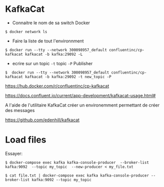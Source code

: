# KafkaCat

* Connaitre le nom de sa switch Docker

```
$ docker network ls
```

* Faire la liste de tout l'environnment

```
$ docker run --tty --network 300098957_default confluentinc/cp-kafkacat kafkacat -b kafka:29092 -L
```

* ecrire sur un topic `-t` topic `-P` Publisher

```
$  docker run --tty --network 300098957_default confluentinc/cp-kafkacat kafkacat -b kafka:29092 -t new_topic -P
```


https://hub.docker.com/r/confluentinc/cp-kafkacat


https://docs.confluent.io/current/app-development/kafkacat-usage.html#

A l'aide de l'utilitaire KafkaCat créer un environemment permettant de créer des messages 

https://github.com/edenhill/kafkacat


# Load files

Essayer:

```
$ docker-compose exec kafka kafka-console-producer  --broker-list kafka:9092  --topic my_topic  --new-producer < my_file.txt
```

```
$ cat file.txt | docker-compose exec kafka kafka-console-producer --broker-list kafka:9092 --topic my_topic
```
